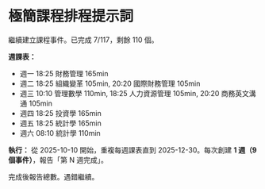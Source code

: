 # 極簡課程排程提示詞

繼續建立課程事件。已完成 7/117，剩餘 110 個。

**週課表：**
- 週一 18:25 財務管理 165min
- 週二 18:25 組織變革 105min, 20:20 國際財務管理 105min
- 週三 10:10 管理數學 110min, 18:25 人力資源管理 105min, 20:20 商務英文溝通 105min
- 週四 18:25 投資學 165min
- 週五 18:25 統計學 165min
- 週六 08:10 統計學 110min

**執行：**
從 2025-10-10 開始，重複每週課表直到 2025-12-30。每次創建 **1 週（9 個事件）**，報告「第 N 週完成」。

完成後報告總數。遇錯繼續。
